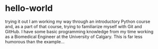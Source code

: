 # hello-world
trying it out
I am working my way through an introductory Python course and, as a part of that course, trying to familiarize myself with Git and GitHub. I have some basic programming knowledge from my time working as a Biomedical Engineer at the University of Calgary. This is far less humorous than the example...
